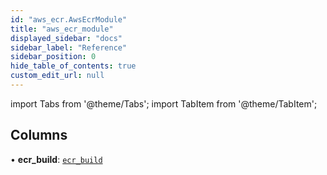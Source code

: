 ```yaml
---
id: "aws_ecr.AwsEcrModule"
title: "aws_ecr_module"
displayed_sidebar: "docs"
sidebar_label: "Reference"
sidebar_position: 0
hide_table_of_contents: true
custom_edit_url: null
---
```


import Tabs from '@theme/Tabs';
import TabItem from '@theme/TabItem';

## Columns

• **ecr\_build**: [`ecr_build`](aws_ecr_rpcs_build.EcrBuildRpc.md)
